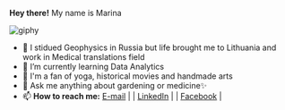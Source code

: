 __Hey there!__ My name is Marina   

![giphy](https://github.com/marinamikh/marinamikh/assets/120615415/01f25722-2573-40eb-8d28-520c53f9b7d0)


- 🔭 I stidued Geophysics in Russia but life brought me to Lithuania and work in Medical translations field
- 🌱 I’m currently learning Data Analytics
- 👯 I'm a fan of yoga, historical movies and handmade arts
- 💬 Ask me anything about gardening or medicine✨
- 📫 __How to reach me:__    [E-mail](marishkamisha@gmail.com)               |
|  [LinkedIn](https://www.linkedin.com/in/marina-mikhailova-b41a6b312/)          |
|     [Facebook](https://www.facebook.com/marina.mikhailova.520/)               |

<!--
**marinamikh/marinamikh** is a ✨ _special_ ✨ repository because its `README.md` (this file) appears on your GitHub profile.

Here are some ideas to get you started:

- 🔭 I’m currently working on ...
- 🌱 I’m currently learning ...
- 👯 I’m looking to collaborate on ...
- 🤔 I’m looking for help with ...
- 💬 Ask me about ...
- 📫 How to reach me: ...
- 😄 Pronouns: ...
- ⚡ Fun fact: ...
-->

